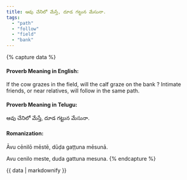 ```yaml
---
title: ఆవు చేనిలో మేస్తే, దూడ గట్టున మేసునా.
tags:
  - "path"
  - "follow"
  - "field"
  - "bank"
---
```


{% capture data %}
#### Proverb Meaning in English:
If the cow grazes in the field, will the calf graze on the bank ?
Intimate friends, or near relatives, will follow in the same path.

#### Proverb Meaning in Telugu:
ఆవు చేనిలో మేస్తే, దూడ గట్టున మేసునా.

#### Romanization:
Āvu cēnilō mēstē, dūḍa gaṭṭuna mēsunā.

Avu cenilo meste, duda gattuna mesuna.
{% endcapture %}

{{ data | markdownify }}

